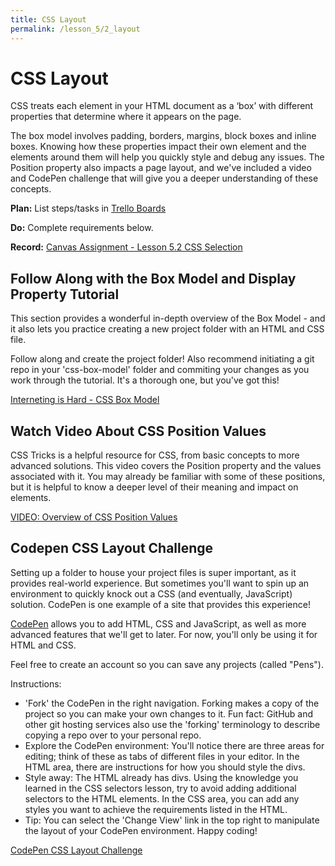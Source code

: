 ```yaml
---
title: CSS Layout
permalink: /lesson_5/2_layout
---
```


# CSS Layout

CSS treats each element in your HTML document as a ‘box’ with different properties that determine where it appears on the page.

The box model involves padding, borders, margins, block boxes and inline boxes. Knowing how these properties impact their own element and the elements around them will help you quickly style and debug any issues. The Position property also impacts a page layout, and we've included a video and CodePen challenge that will give you a deeper understanding of these concepts.

**Plan:** List steps/tasks in [Trello Boards](https://trello.com/cg_webdev_ss_2018)

**Do:** Complete requirements below.

**Record:** [Canvas Assignment - Lesson 5.2 CSS Selection](https://learn.launchcode.org/courses/131/assignments/7016)

## Follow Along with the Box Model and Display Property Tutorial

This section provides a wonderful in-depth overview of the Box Model - and it also lets you practice creating a new project folder with an HTML and CSS file.

Follow along and create the project folder! Also recommend initiating a git repo in your 'css-box-model' folder and commiting your changes as you work through the tutorial. It's a thorough one, but you've got this!

[Interneting is Hard - CSS Box Model](https://internetingishard.com/html-and-css/css-box-model/)

## Watch Video About CSS Position Values

CSS Tricks is a helpful resource for CSS, from basic concepts to more advanced solutions. This video covers the Position property and the values associated with it. You may already be familiar with some of these positions, but it is helpful to know a deeper level of their meaning and impact on elements.

[VIDEO: Overview of CSS Position Values](https://css-tricks.com/video-screencasts/110-quick-overview-of-css-position-values/)

## Codepen CSS Layout Challenge

Setting up a folder to house your project files is super important, as it provides real-world experience. But sometimes you'll want to spin up an environment to quickly knock out a CSS (and eventually, JavaScript) solution. CodePen is one example of a site that provides this experience!

[CodePen](https://codepen.io/) allows you to add HTML, CSS and JavaScript, as well as more advanced features that we'll get to later. For now, you'll only be using it for HTML and CSS.

Feel free to create an account so you can save any projects (called "Pens").

Instructions:

- 'Fork' the CodePen in the right navigation. Forking makes a copy of the project so you can make your own changes to it. Fun fact: GitHub and other git hosting services also use the 'forking' terminology to describe copying a repo over to your personal repo.
- Explore the CodePen environment: You'll notice there are three areas for editing; think of these as tabs of different files in your editor. In the HTML area, there are instructions for how you should style the divs.
- Style away: The HTML already has divs. Using the knowledge you learned in the CSS selectors lesson, try to avoid adding additional selectors to the HTML elements. In the CSS area, you can add any styles you want to achieve the requirements listed in the HTML.
- Tip: You can select the 'Change View' link in the top right to manipulate the layout of your CodePen environment. Happy coding!

[CodePen CSS Layout Challenge](https://codepen.io/lincolnwisely/pen/bjmWQo)
